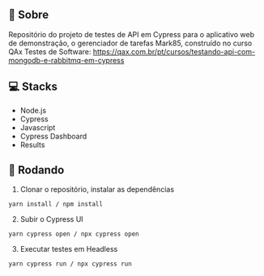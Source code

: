 ## 🤘 Sobre

Repositório do projeto de testes de API em Cypress para o aplicativo web de demonstração, o gerenciador de tarefas Mark85, construído no curso QAx Testes de Software: https://qax.com.br/pt/cursos/testando-api-com-mongodb-e-rabbitmq-em-cypress 

## 💻 Stacks
- Node.js
- Cypress
- Javascript
- Cypress Dashboard
- Results

## 🤖 Rodando

1. Clonar o repositório, instalar as dependências
```
yarn install / npm install
```

2. Subir o Cypress UI
```
yarn cypress open / npx cypress open 
```

3. Executar testes em Headless
```
yarn cypress run / npx cypress run 
```
